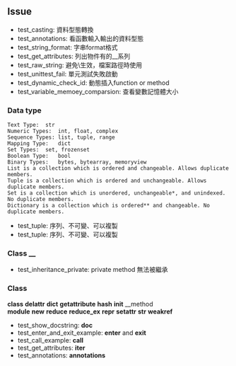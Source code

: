 

## Issue
- test_casting: 資料型態轉換
- test_annotations: 看函數輸入輸出的資料型態
- test_string_format: 字串format格式
- test_get_attributes: 列出物件有的__系列
- test_raw_string: 避免\生效，檔案路徑時使用
- test_unittest_fail: 單元測試失敗啟動
- test_dynamic_check_id: 動態插入function or method
- test_variable_memoey_comparsion: 查看變數記憶體大小
### Data type
```
Text Type:	str
Numeric Types:	int, float, complex
Sequence Types:	list, tuple, range
Mapping Type:	dict
Set Types:	set, frozenset
Boolean Type:	bool
Binary Types:	bytes, bytearray, memoryview
List is a collection which is ordered and changeable. Allows duplicate members.
Tuple is a collection which is ordered and unchangeable. Allows duplicate members.
Set is a collection which is unordered, unchangeable*, and unindexed. No duplicate members.
Dictionary is a collection which is ordered** and changeable. No duplicate members.
```
- test_tuple: 序列、不可變、可以複製
- test_tuple: 序列、不可變、可以複製

### Class __
- test_inheritance_private: private method 無法被繼承

### Class
__class__ 
__delattr__ 
__dict__ 
__getattribute__ 
__hash__ 
__init__ 
__method               
__module__ 
__new__ 
__reduce__ 
__reduce_ex__ 
__repr__ 
__setattr__ 
__str__ 
__weakref__ 
- test_show_docstring: __doc__
- test_enter_and_exit_example:  __enter__ and __exit__
- test_call_example: __call__
- test_get_attributes: __iter__
- test_annotations: __annotations__